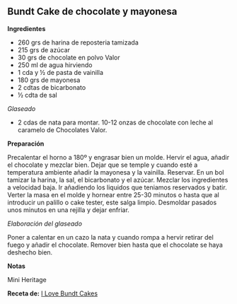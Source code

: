 ## Bundt Cake de chocolate y mayonesa

**Ingredientes**

- 260 grs de harina de reposteria tamizada
- 215 grs de azúcar
- 30 grs de chocolate en polvo Valor
- 250 ml de agua hirviendo
- 1 cda y ½ de pasta de vainilla
- 180 grs de mayonesa
- 2 cdtas de bicarbonato
- ½ cdta de sal

*Glaseado*

- 2 cdas de nata para montar.
 10-12 onzas de chocolate con leche al caramelo de Chocolates Valor.

**Preparación**

Precalentar el horno a 180º y engrasar bien un molde.
Hervir el agua, añadir el chocolate y mezclar bien. Dejar que se temple y cuando esté a temperatura ambiente añadir la mayonesa y la vainilla. Reservar.
En un bol tamizar la harina, la sal, el bicarbonato y el azúcar.
Mezclar los ingredientes a velocidad baja.
Ir añadiendo los liquidos que teniamos reservados y batir.
Verter la masa en el molde y hornear entre 25-30 minutos o hasta que al introducir un palillo o cake tester, este salga limpio.
Desmoldar pasados unos minutos en una rejilla y dejar enfriar.
 
*Elaboración del glaseado*

Poner a calentar en un cazo la nata y cuando rompa a hervir retirar del fuego y añadir el chocolate.
Remover bien hasta que el chocolate se haya deshecho bien.

**Notas**

Mini Heritage

**Receta de:** [I Love Bundt Cakes](http://ilovebundtcakes.com/mini-mayonaisse-and-chocolate-bundt-cakes)